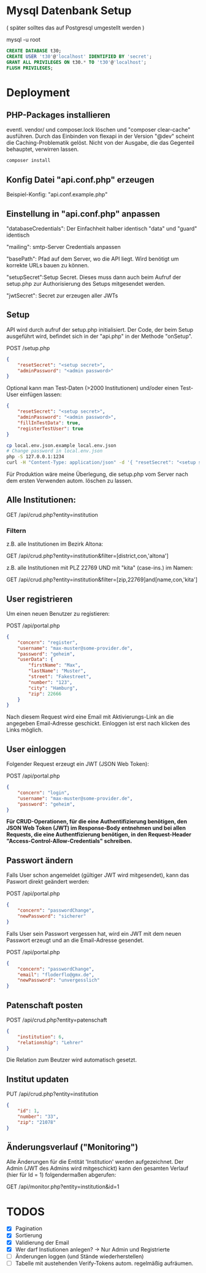# Mysql Datenbank Setup

( später solltes das auf Postgresql umgestellt werden )

mysql -u root

```sql
CREATE DATABASE t30;
CREATE USER 't30'@'localhost' IDENTIFIED BY 'secret';
GRANT ALL PRIVILEGES ON t30.* TO 't30'@'localhost';
FLUSH PRIVILEGES;
```

# Deployment

## PHP-Packages installieren

eventl. vendor/ und composer.lock löschen und "composer clear-cache" ausführen. Durch das Einbinden von flexapi in der Version "@dev" scheint die Caching-Problematik gelöst. Nicht von der Ausgabe, die das Gegenteil behauptet, verwirren lassen.

```bash
composer install
```

## Konfig Datei "api.conf.php" erzeugen

Beispiel-Konfig: "api.conf.example.php"

## Einstellung in "api.conf.php" anpassen

"databaseCredentials": Der Einfachheit halber identisch "data" und "guard" identisch

"mailing": smtp-Server Credentials anpassen

"basePath": Pfad auf dem Server, wo die API liegt. Wird benötigt um korrekte URLs bauen zu können.

"setupSecret":Setup Secret. Dieses muss dann auch beim Aufruf der setup.php zur Authorisierung des Setups mitgesendet werden.

"jwtSecret": Secret zur erzeugen aller JWTs

 
## Setup

API wird durch aufruf der setup.php initialisiert. Der Code, der beim Setup ausgeführt wird, befindet sich in der "api.php" in der Methode "onSetup".

POST /setup.php

``` json
{
	"resetSecret": "<setup secret>",
	"adminPassword": "<admin password>"
}
```

Optional kann man Test-Daten (>2000 Institutionen) und/oder einen Test-User einfügen lassen:
``` json
{
	"resetSecret": "<setup secret>",
	"adminPassword": "<admin password>",
	"fillInTestData": true,
	"registerTestUser": true
}
```

```bash
cp local.env.json.example local.env.json
# Change password in local.env.json
php -S 127.0.0.1:1234
curl -H "Content-Type: application/json" -d '{ "resetSecret": "<setup secret>", "adminPassword": "<admin password>"}'  http:/127.0.0.1:1234/setup.php
```

Für Produktion wäre meine Überlegung, die setup.php vom Server nach dem ersten Verwenden autom. löschen zu lassen.

## Alle Institutionen:

GET /api/crud.php?entity=institution

### Filtern

z.B. alle Institutionen im Bezirk Altona:

GET /api/crud.php?entity=institution&filter=[district,con,'altona']

z.B. alle Institutionen mit PLZ 22769 UND mit "kita" (case-ins.) im Namen:

GET /api/crud.php?entity=institution&filter=[zip,22769]and[name,con,'kita']

## User registrieren

Um einen neuen Benutzer zu registieren:

POST /api/portal.php

``` json
{
	"concern": "register",
	"username": "max-muster@some-provider.de",
	"password": "geheim",
	"userData": {
		"firstName": "Max",
		"lastName": "Muster",
		"street": "Fakestreet",
		"number": "123",
		"city": "Hamburg",
		"zip": 22666
	}
}
```

Nach diesem Request wird eine Email mit Aktivierungs-Link an die angegeben Email-Adresse geschickt. Einloggen ist erst nach klicken des Links möglich.

## User einloggen

Folgender Request erzeugt ein JWT (JSON Web Token):

POST /api/portal.php

``` json
{
	"concern": "login",
	"username": "max-muster@some-provider.de",
	"password": "geheim",
}
```

**Für CRUD-Operationen, für die eine Authentifizierung benötigen, den JSON Web Token (JWT) im Response-Body entnehmen und bei allen Requests, die eine Authentfizierung benötigen, in den Request-Header "Access-Control-Allow-Credentials" schreiben.**

## Passwort ändern

Falls User schon angemeldet (gültiger JWT wird mitgesendet), kann das Paswort direkt geändert werden:

POST /api/portal.php

``` json
{
	"concern": "passwordChange",
	"newPassword": "sicherer"
}
```

Falls User sein Passwort vergessen hat, wird ein JWT mit dem neuen Passwort erzeugt und an die Email-Adresse gesendet.

POST /api/portal.php

``` json
{
	"concern": "passwordChange",
	"email": "floderflo@gmx.de",
	"newPassword": "unvergesslich"
}
```


## Patenschaft posten

POST /api/crud.php?entity=patenschaft

``` json
{
	"institution": 6,
	"relationship": "Lehrer"
}
```

Die Relation zum Beutzer wird automatisch gesetzt.

## Institut updaten

PUT /api/crud.php?entity=institution

``` json
{
	"id": 1,
	"number": "33",
	"zip": "21078"
}
```

## Änderungsverlauf ("Monitoring")

Alle Änderungen für die Entität 'Institution' werden aufgezeichnet. Der Admin (JWT des Admins wird mitgeschickt) kann den gesamten Verlauf (hier für Id = 1) folgendermaßen abgerufen:

GET /api/monitor.php?entity=institution&id=1


# TODOS

 - [X] Pagination
 - [X] Sortierung
 - [x] Validierung der Email 
 - [x] Wer darf Instiutionen anlegen? -> Nur Admin und Registrierte
 - [ ] Änderungen loggen (und Stände wiederherstellen)
 - [ ] Tabelle mit austehenden Verify-Tokens autom. regelmäßig aufräumen.
